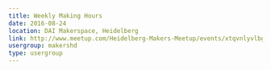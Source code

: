 ```yaml
---
title: Weekly Making Hours
date: 2016-08-24
location: DAI Makerspace, Heidelberg
link: http://www.meetup.com/Heidelberg-Makers-Meetup/events/xtqvnlyvlbgc/
usergroup: makershd
type: usergroup
---
```

